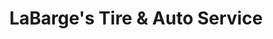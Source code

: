 ---
title: "LaBarge's Tire & Auto Service"
url: /latham/labarges-tire-und-auto-service/
shop: Reifen
---